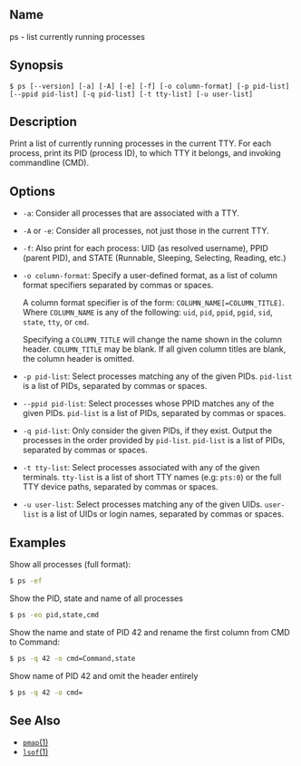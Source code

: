 ## Name

ps - list currently running processes

## Synopsis

```**sh
$ ps [--version] [-a] [-A] [-e] [-f] [-o column-format] [-p pid-list] [--ppid pid-list] [-q pid-list] [-t tty-list] [-u user-list]
```

## Description

Print a list of currently running processes in the current TTY.
For each process, print its PID (process ID), to which TTY it belongs, and invoking commandline (CMD).

## Options

* `-a`: Consider all processes that are associated with a TTY.
* `-A` or `-e`: Consider all processes, not just those in the current TTY.
* `-f`: Also print for each process: UID (as resolved username), PPID (parent PID), and STATE (Runnable, Sleeping, Selecting, Reading, etc.)
* `-o column-format`:  Specify a user-defined format, as a list of column format specifiers separated by commas or spaces.

    A column format specifier is of the form: `COLUMN_NAME[=COLUMN_TITLE]`.
    Where `COLUMN_NAME` is any of the following: `uid`, `pid`, `ppid`, `pgid`, `sid`, `state`, `tty`, or `cmd`.

    Specifying a `COLUMN_TITLE` will change the name shown in the column header. `COLUMN_TITLE` may be blank.
    If all given column titles are blank, the column header is omitted.

* `-p pid-list`: Select processes matching any of the given PIDs. `pid-list` is a list of PIDs, separated by commas or spaces.
* `--ppid pid-list`: Select processes whose PPID matches any of the given PIDs. `pid-list` is a list of PIDs, separated by commas or spaces.
* `-q pid-list`: Only consider the given PIDs, if they exist. Output the processes in the order provided by `pid-list`. `pid-list` is a list of PIDs, separated by commas or spaces.
* `-t tty-list`: Select processes associated with any of the given terminals. `tty-list` is a list of short TTY names (e.g: `pts:0`) or the full TTY device paths, separated by commas or spaces.
* `-u user-list`: Select processes matching any of the given UIDs. `user-list` is a list of UIDs or login names, separated by commas or spaces.

## Examples

Show all processes (full format):

```sh
$ ps -ef
```

Show the PID, state and name of all processes

```sh
$ ps -eo pid,state,cmd
```

Show the name and state of PID 42 and rename the first column from CMD to Command:

```sh
$ ps -q 42 -o cmd=Command,state
```

Show name of PID 42 and omit the header entirely

```sh
$ ps -q 42 -o cmd=
```

## See Also
* [`pmap`(1)](help://man/1/pmap)
* [`lsof`(1)](help://man/1/lsof)
